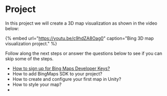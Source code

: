 # Project

In this project we will create a 3D map visualization as shown in the video below:

{% embed url="https://youtu.be/c9hdZA8Oag0" caption="Bing 3D map visualization project." %}

Follow along the next steps or answer the questions below to see if you can skip some of the steps.

* [How to sign up for Bing Maps Developer Keys?](how-to-sign-up-for-bing-maps-developer-key.md)
* How to add BingMaps SDK to your project?
* How to create and configure your first map in Unity?
* How to style your map?
* 
